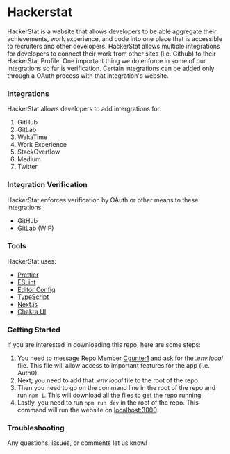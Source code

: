 # Hackerstat

HackerStat is a website that allows developers to be able aggregate their achievements, work experience, and code into one place that is accessible to recruiters and other developers. HackerStat allows multiple integrations for developers to connect their work from other sites (i.e. Github) to their HackerStat Profile. One important thing we do enforce in some of our integrations so far is verification. Certain integrations can be added only through a OAuth process with that integration's website.

### Integrations

HackerStat allows developers to add intergrations for:

1. GitHub
2. GitLab
3. WakaTime
4. Work Experience
5. StackOverflow
6. Medium
7. Twitter

### Integration Verification

HackerStat enforces verification by OAuth or other means to these integrations:

- GitHub
- GitLab (WIP)

### Tools

HackerStat uses:

- [Prettier](https://prettier.io/)
- [ESLint](https://eslint.org/)
- [Editor Config](https://editorconfig.org/)
- [TypeScript](https://www.typescriptlang.org/)
- [Next.js](https://nextjs.org/)
- [Chakra UI](https://chakra-ui.com/)

### Getting Started

If you are interested in downloading this repo, here are some steps:

1. You need to message Repo Member [Cgunter1](https://github.com/Cgunter1) and ask for the _.env.local_ file. This file will allow access to important features for the app (i.e. Auth0).
2. Next, you need to add that _.env.local_ file to the root of the repo.
3. Then you need to go on the command line in the root of the repo and run `npm i`. This will download all the files to get the repo running.
4. Lastly, you need to run `npm run dev` in the root of the repo. This command will run the website on <localhost:3000>.

### Troubleshooting

Any questions, issues, or comments let us know!